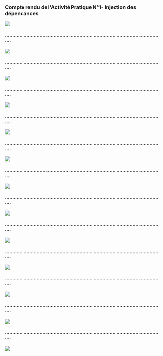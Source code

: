 <h3>Compte rendu  de l'Activité Pratique N°1- Injection des dépendances </h3>
<img src="captures/img.png">
<h4>............................................................................................................... </h4>
<img src="captures/img_1.png">
<h4>............................................................................................................... </h4>
<img src="captures/img_2.png">
<h4>............................................................................................................... </h4>
<img src="captures/img_3.png">
<h4>............................................................................................................... </h4>
<img src="captures/img_4.png">
<h4>............................................................................................................... </h4>
<img src="captures/img_5.png">
<h4>............................................................................................................... </h4>
<img src="captures/img_6.png">
<h4>............................................................................................................... </h4>
<img src="captures/img_7.png">
<h4>............................................................................................................... </h4>
<img src="captures/img_8.png">
<h4>............................................................................................................... </h4>
<img src="captures/img_9.png">
<h4>............................................................................................................... </h4>
<img src="captures/img_10.png">
<h4>............................................................................................................... </h4>
<img src="captures/img_11.png">
<h4>............................................................................................................... </h4>
<img src="captures/img_12.png">